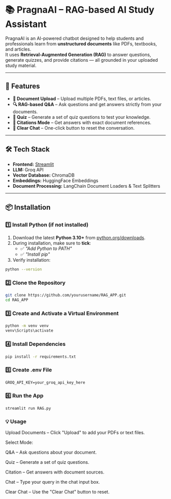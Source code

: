 # 📚 PragnaAI – RAG-based AI Study Assistant

PragnaAI is an AI-powered chatbot designed to help students and professionals learn from **unstructured documents** like PDFs, textbooks, and articles.  
It uses **Retrieval-Augmented Generation (RAG)** to answer questions, generate quizzes, and provide citations — all grounded in your uploaded study material.

---

## 🚀 Features

- **📂 Document Upload** – Upload multiple PDFs, text files, or articles.
- **🔍 RAG-based Q&A** – Ask questions and get answers strictly from your documents.
- **📝 Quiz** – Generate a set of quiz questions to test your knowledge.
- **📑 Citations Mode** – Get answers with exact document references.
- **🧹 Clear Chat** – One-click button to reset the conversation.
---

## 🛠️ Tech Stack

- **Frontend:** [Streamlit](https://streamlit.io/)  
- **LLM:** Groq API  
- **Vector Database:** ChromaDB  
- **Embeddings:** HuggingFace Embeddings  
- **Document Processing:** LangChain Document Loaders & Text Splitters  

---

## 📦 Installation

### 1️⃣ Install Python (if not installed)

1. Download the latest **Python 3.10+** from [python.org/downloads](https://www.python.org/downloads/).  
2. During installation, make sure to **tick**:
   - ✅ *"Add Python to PATH"*  
   - ✅ *"Install pip"*
3. Verify installation:
```bash
python --version
```

### 2️⃣ Clone the Repository
```bash
git clone https://github.com/yourusername/RAG_APP.git
cd RAG_APP
```

### 3️⃣ Create and Activate a Virtual Environment
```cmd
python -m venv venv
venv\Scripts\activate
```

### 4️⃣ Install Dependencies
```cmd
pip install -r requirements.txt
```

### 5️⃣ Create .env File
```cmd
GROQ_API_KEY=your_groq_api_key_here
```

### 6️⃣ Run the App
```cmd
streamlit run RAG.py
```


### 💡 Usage

Upload Documents – Click "Upload" to add your PDFs or text files.

Select Mode:

Q&A – Ask questions about your document.

Quiz – Generate a set of quiz questions.

Citation – Get answers with document sources.

Chat – Type your query in the chat input box.

Clear Chat – Use the "Clear Chat" button to reset.










